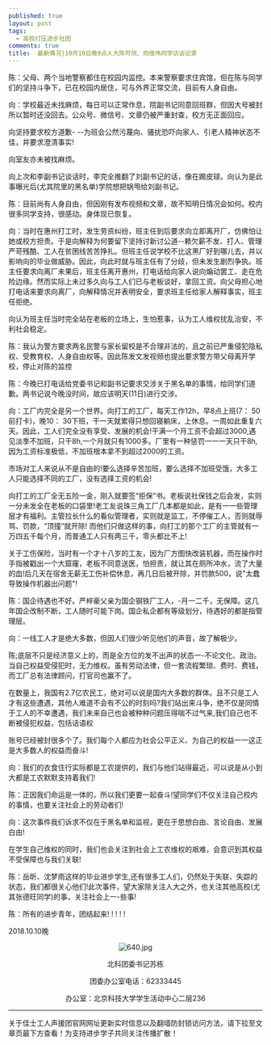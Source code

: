 ```yaml
---
published: true
layout: post
tags:
  - 高校打压进步社团
comments: true
title:  最新情况|10月10日晚9点人大陈可欣、向俊伟同学访谈记录
---
```



陈：父母、两个当地警察都住在校园内监控。本来警察要求住宾馆，但在陈与同学们的坚持斗争下，已在校园内居住，可与外界正常交流，目前有人身自由。

向：学校最近未找麻烦，每日可以正常作息，院副书记同意回班群，但因大号被封所以暂时还没回去。公众号、微信号、文章仍被严重封查，校方无正面回应。

向坚持要求校方道歉- --为班会公然污蔑向、骚扰恐吓向家人、引老人精神状态不佳，并要求澄清事实!

向室友亦未被找麻烦。

向上次和李副书记谈话时，李完全推翻了刘副书记的话，像在踢皮球。向认为是此事曝光后(尤其院里的黑名单)学院想把锅甩给刘副书记。

陈：目前尚有人身自由，但因刚有发布视频和文章，故不知明日情况会如何。校内很多同学支持，很感动。身体现已恢复。

向：当时在惠州打工时，发生劳资纠纷，班主任到后要求向立即离开厂，仿佛怕让她或校方担责。于是向解释为何要留下坚持讨新讨公道--赖欠薪不发、打人、管理严苛残酷、工人在贫困线苦苦挣扎。但班主任说学校不比这黑厂好到哪儿去，并以影响向的毕业做威胁。因此，向此时就与班主任有了分歧，但未发生剧烈争执。班主任要求向离厂未果后，班主任离开惠州，打电话给向家人说向煽动罢工、走在危险边缘。然而实际上未过多久向与工人们已与老板谈好，拿回工资。向父母担心地打电话来要求向离厂，向解释情况并表明安全，要求班主任给家人解释事实，班主任拒绝。

向认为班主任当时完全站在老板的立场上，生怕惹事，认为工人维权扰乱治安，不利社会稳定。

陈：我认为警方要求两名民警与家长留校是不合理非法的，且之前已严重侵犯隐私权、受教育权、人身自由权等。因此陈发文发视频也提出要求警方带父母离开学校，停止对陈的监控

陈：今晚已打电话给党委书记和副书记要求交涉关于黑名单的事情，给同学们道歉。两书记说今晚没时间，故应该明天(11日)进行交涉。

向：工厂内完全是另一个世界。向打工的工厂，每天工作12h，早8点上班(7： 50前打卡)，晚10： 30下班，干一天就累得只想回寝躺床，上休息。一周如此重复六天。因此，工人们完全没有享受、发展的机会!干满一个月工资不会超过3000,遇见淡季不加班，只干8h,一个月就只有1000多。厂里有一种惩罚一一一天只干8h,因为工资标准极低，不加班根本拿不到超过2000的工资。

市场对工人来说从不是自由的!要么选择辛苦加班，要么选择不加班受饿，大多工人只能选择不同的工厂，没有选择工资的机会!

向打工的工厂全无五险一金，刚入就要签“拒保“书。老板说社保钱之后会发，实则一分未发全在老板的口袋里!老工友说珠三角工厂几本都是如此，是有一一些管理层才有福利。主管拉长什么的看似管理者，实则就是监工，不停催工人，否则就辱骂、罚款，“顶撞”就开除! 而他们只做这样的事，向打工的那个工厂的主管就有一万四五千每个月，而普通工人只有两三千，零头都比不上!

关于工伤保险，当时有一个才十八岁的工友，因为厂方图快改装机器，而在操作时手指被戳出一个大窟窿，老板不同意送医，怕担责，就让其在厕所冲水，流了大量的血!后几天在宿舍无薪无工伤补偿休息，再几日后被开除，并罚款500，说"太蠢导致操作机器出问题"!

陈：国企待遇也不好。严梓豪父亲为国企钢铁厂工人，-月一二千，无保障。这几年国企改制不断，工人随时可能下岗。国企私企都有等级划分，待遇好的都是指管理层。

向：一线工人才是绝大多数，但因人们很少听见他们的声音，故了解极少。

陈;底层不只是经济意义上的，而是全方位的发不出声的状态一-不论文化、政治。当自己权益受侵犯时，无力维权。虽有劳动法律，但一套流程繁琐、费时、费钱，而工厂总有法律顾问，打官司也赢不了。

在数量上，我国有2.7亿农民工，绝对可以说是国内大多数的群体。且不只是工人才有这些遭遇，其他人难道不会有不公的时刻吗?我们站出来斗争，绝不仅是同情于工人的不幸遭遇，我们未来自己也会被种种问题压得喘不过气来,我们自己也不断被侵犯权益，包括话语权

账号已经被封很多个了。我们每个人都应为社会公平正义、为自己的权益一一这正是大多数人的权益而奋斗!

向：我们的衣食住行实际都是工农提供的，我们与他们站得最近，可以说是从小到大都是工农默默支持着我们!

陈：正因我们命运是一体的，所以我们更要一起奋斗!望同学们不仅关注自己校内的事情，也要关注社会上的劳动者们!

向：这次事件我们诉求不仅在于黑名单和监视，更在于思想白由、言论自由、发展白由!

在学生自己维权的同时，我们也会关注到社会上工农维权的艰难，会意识到其权益不受保障也与我们关联!

陈：岳昕、沈梦雨这样的毕业进步学生,还有很多工人们，仍然处于失联、失踪的状态，我们都很关心他们!此次事件，望大家除关注人大之外，也关注其他高校(尤其张德旺同学)的事，关注社会上一-些事!

陈：所有的进步青年，团结起来! ! ! ! !

2018.10.10晚

<p align="center"><img src="https://i.loli.net/2018/10/11/5bbf49a5eab9f.jpg" alt="640.jpg" title="640.jpg" /></p>

<p align="center">北科团委书记苏栋</p>

<p align="center">团委办公室电话：62333445</p>

<p align="center">办公室：北京科技大学学生活动中心二层236</p>

---
关于佳士工人声援团官网网址更新实时信息以及翻墙防封锁访问方法，请下拉至文章页最下方查看！为支持进步学子共同关注传播扩散！
